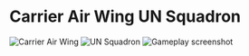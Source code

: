 Carrier Air Wing
UN Squadron
=========
![Carrier Air Wing](http://upload.wikimedia.org/wikipedia/en/0/0f/Carrier_Airwing_game_flyer.png)
![UN Squadron](http://img.gamefaqs.net/screens/2/c/b/gfs_37016_2_22.jpg)
![Gameplay screenshot](http://i.imgur.com/0ANzjcq.png)
